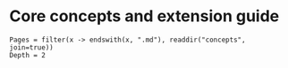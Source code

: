
# Core concepts and extension guide

```@contents
Pages = filter(x -> endswith(x, ".md"), readdir("concepts", join=true))
Depth = 2
```
